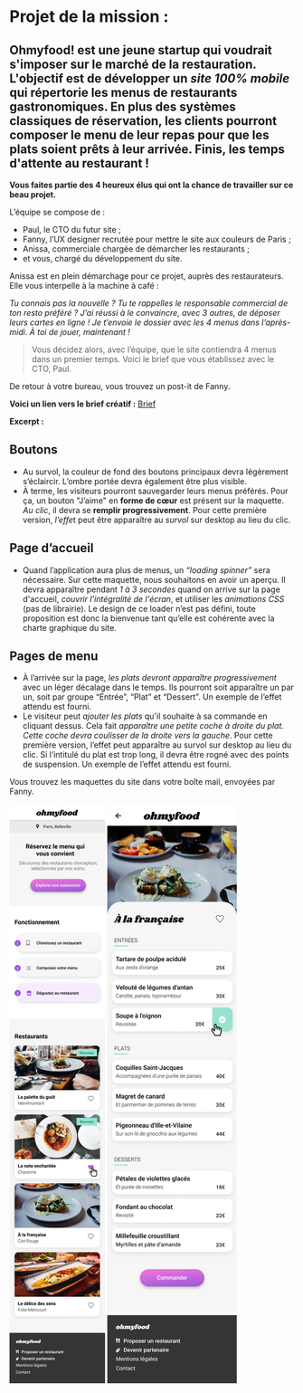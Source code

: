 # Projet de la mission :

## **Ohmyfood!** est une jeune startup qui voudrait s'imposer sur le marché de la restauration. L'objectif est de développer un *site 100% mobile* qui répertorie les menus de restaurants gastronomiques. En plus des systèmes classiques de réservation, les clients pourront composer le menu de leur repas pour que les plats soient prêts à leur arrivée. Finis, les temps d'attente au restaurant !

**Vous faites partie des 4 heureux élus qui ont la chance de travailler sur ce beau projet.**

L’équipe se compose de :

* Paul, le CTO du futur site ;
* Fanny, l’UX designer recrutée pour mettre le site aux couleurs de Paris ;
* Anissa, commerciale chargée de démarcher les restaurants ;
* et vous, chargé du développement du site.
 
Anissa est en plein démarchage pour ce projet, auprès des restaurateurs. Elle vous interpelle à la machine à café :

*Tu connais pas la nouvelle ? Tu te rappelles le responsable commercial de ton resto préféré ? J’ai réussi à le convaincre, avec 3 autres, de déposer leurs cartes en ligne ! Je t’envoie le dossier avec les 4 menus dans l’après-midi. À toi de jouer, maintenant !*

>Vous décidez alors, avec l’équipe, que le site contiendra 4 menus dans un premier temps. Voici le brief que vous établissez avec le CTO, Paul.

De retour à votre bureau, vous trouvez un post-it de Fanny.

**Voici un lien vers le brief créatif :** 
[Brief](https://github.com/Sam2Lowry/ohmyfood/blob/main/briefing/Brief.pdf)

**Excerpt :** 
## Boutons
* Au survol, la couleur de fond des boutons principaux devra légèrement s’éclaircir. L’ombre portée devra également être plus visible.
* À terme, les visiteurs pourront sauvegarder leurs menus préférés. Pour ça, un bouton "J’aime" en **forme de cœur** est présent sur la maquette. *Au clic*, il devra se **remplir progressivement**. Pour cette première version, *l’effe*t peut être apparaître au *survol* sur desktop au lieu du clic.
## Page d’accueil

* Quand l’application aura plus de menus, un *“loading spinner”* sera nécessaire. Sur cette maquette, nous souhaitons en avoir un aperçu. Il devra apparaître pendant *1 à 3 secondes* quand on arrive sur la page d'accueil, *couvrir l'intégralité de l'écran*, et utiliser les *animations CSS* (pas de librairie). Le design de ce loader n’est pas défini, toute proposition est donc la bienvenue tant qu’elle est cohérente avec la charte graphique du site.
## Pages de menu

* À l’arrivée sur la page, *les plats devront apparaître progressivement* avec un léger décalage dans le temps. Ils pourront soit apparaître un par un, soit par groupe “Entrée”, “Plat” et “Dessert”. Un exemple de l’effet attendu est fourni.
* Le visiteur peut *ajouter les plats* qu'il souhaite à sa commande en cliquant dessus. Cela fait *apparaître une petite coche à droite du plat. Cette coche devra coulisser de la droite vers la gauche*. Pour cette première version, l’effet peut apparaître au survol sur desktop au lieu du clic. Si l’intitulé du plat est trop long, il devra être rogné avec des points de suspension. Un exemple de l’effet attendu est fourni.

Vous trouvez les maquettes du site dans votre boîte mail, envoyées par Fanny.

![Maquette accueil fanny](src/maquettes/Accueil.png)
![Maquette menu fanny](src/maquettes/Menu.png)


